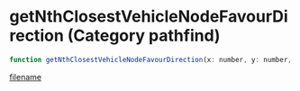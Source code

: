 # getNthClosestVehicleNodeFavourDirection (Category pathfind)

```js
function getNthClosestVehicleNodeFavourDirection(x: number, y: number, z: number, desiredX: number, desiredY: number, desiredZ: number, nthClosest: int, outPosition: vectorPtr, outHeading: numberPtr, nodetype: int, p10: number, p11: number): Array
```

[filename](getNthClosestVehicleNodeFavourDirection_m.md ':include')